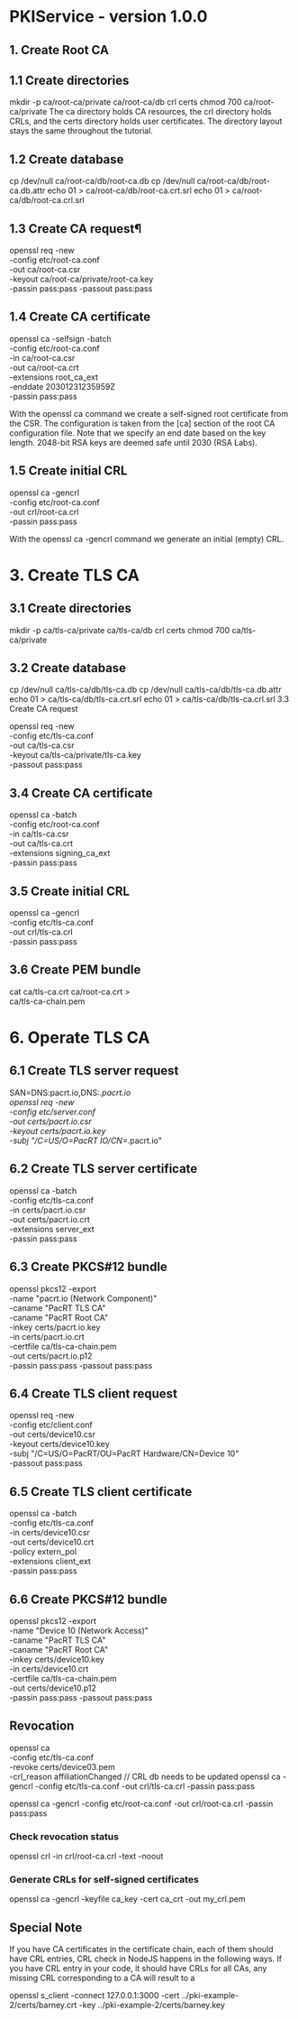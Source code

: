# PKIService - version 1.0.0

## 1. Create Root CA
## 1.1 Create directories

mkdir -p ca/root-ca/private ca/root-ca/db crl certs
chmod 700 ca/root-ca/private
The ca directory holds CA resources, the crl directory holds CRLs, and the certs directory holds user certificates. The directory layout stays the same throughout the tutorial.

## 1.2 Create database

cp /dev/null ca/root-ca/db/root-ca.db
cp /dev/null ca/root-ca/db/root-ca.db.attr
echo 01 > ca/root-ca/db/root-ca.crt.srl
echo 01 > ca/root-ca/db/root-ca.crl.srl

## 1.3 Create CA request¶

openssl req -new \
    -config etc/root-ca.conf \
    -out ca/root-ca.csr \
    -keyout ca/root-ca/private/root-ca.key \
    -passin pass:pass -passout pass:pass
## 1.4 Create CA certificate

openssl ca -selfsign -batch \
    -config etc/root-ca.conf \
    -in ca/root-ca.csr \
    -out ca/root-ca.crt \
    -extensions root_ca_ext \
    -enddate 20301231235959Z \
    -passin pass:pass
    
With the openssl ca command we create a self-signed root certificate from the CSR. The configuration is taken from the [ca] section of the root CA configuration file. Note that we specify an end date based on the key length. 2048-bit RSA keys are deemed safe until 2030 (RSA Labs).

## 1.5 Create initial CRL

openssl ca -gencrl \
    -config etc/root-ca.conf \
    -out crl/root-ca.crl \
    -passin pass:pass

With the openssl ca -gencrl command we generate an initial (empty) CRL.

# 3. Create TLS CA
## 3.1 Create directories

mkdir -p ca/tls-ca/private ca/tls-ca/db crl certs
chmod 700 ca/tls-ca/private

## 3.2 Create database

cp /dev/null ca/tls-ca/db/tls-ca.db
cp /dev/null ca/tls-ca/db/tls-ca.db.attr
echo 01 > ca/tls-ca/db/tls-ca.crt.srl
echo 01 > ca/tls-ca/db/tls-ca.crl.srl
3.3 Create CA request

openssl req -new \
    -config etc/tls-ca.conf \
    -out ca/tls-ca.csr \
    -keyout ca/tls-ca/private/tls-ca.key \
    -passout pass:pass
## 3.4 Create CA certificate

openssl ca -batch \
    -config etc/root-ca.conf \
    -in ca/tls-ca.csr \
    -out ca/tls-ca.crt \
    -extensions signing_ca_ext \
    -passin pass:pass
## 3.5 Create initial CRL

openssl ca -gencrl \
    -config etc/tls-ca.conf \
    -out crl/tls-ca.crl \
    -passin pass:pass
## 3.6 Create PEM bundle

cat ca/tls-ca.crt ca/root-ca.crt > \
    ca/tls-ca-chain.pem
# 6. Operate TLS CA
## 6.1 Create TLS server request

SAN=DNS:pacrt.io,DNS:*.pacrt.io \
openssl req -new \
    -config etc/server.conf \
    -out certs/pacrt.io.csr \
    -keyout certs/pacrt.io.key \
    -subj "/C=US/O=PacRT IO/CN=*.pacrt.io"

## 6.2 Create TLS server certificate

openssl ca -batch \
    -config etc/tls-ca.conf \
    -in certs/pacrt.io.csr \
    -out certs/pacrt.io.crt \
    -extensions server_ext \
    -passin pass:pass
## 6.3 Create PKCS#12 bundle

openssl pkcs12 -export \
    -name "pacrt.io (Network Component)" \
    -caname "PacRT TLS CA" \
    -caname "PacRT Root CA" \
    -inkey certs/pacrt.io.key \
    -in certs/pacrt.io.crt \
    -certfile ca/tls-ca-chain.pem \
    -out certs/pacrt.io.p12 \
    -passin pass:pass -passout pass:pass
## 6.4 Create TLS client request

openssl req -new \
    -config etc/client.conf \
    -out certs/device10.csr \
    -keyout certs/device10.key \
    -subj "/C=US/O=PacRT/OU=PacRT Hardware/CN=Device 10" \
    -passout pass:pass
## 6.5 Create TLS client certificate

openssl ca -batch \
    -config etc/tls-ca.conf \
    -in certs/device10.csr \
    -out certs/device10.crt \
    -policy extern_pol \
    -extensions client_ext \
    -passin pass:pass

## 6.6 Create PKCS#12 bundle

openssl pkcs12 -export \
    -name "Device 10 (Network Access)" \
    -caname "PacRT TLS CA" \
    -caname "PacRT Root CA" \
    -inkey certs/device10.key \
    -in certs/device10.crt \
    -certfile ca/tls-ca-chain.pem \
    -out certs/device10.p12 \
    -passin pass:pass -passout pass:pass


## Revocation 

openssl ca \
    -config etc/tls-ca.conf \
    -revoke certs/device03.pem \
    -crl_reason affiliationChanged
// CRL db needs to be updated 
openssl ca -gencrl     -config etc/tls-ca.conf     -out crl/tls-ca.crl     -passin pass:pass

openssl ca -gencrl     -config etc/root-ca.conf     -out crl/root-ca.crl     -passin pass:pass

### Check revocation status 
openssl crl -in crl/root-ca.crl -text -noout 

### Generate CRLs for self-signed certificates 
openssl ca -gencrl -keyfile ca_key -cert ca_crt -out my_crl.pem

## Special Note

If you have CA certificates in the certificate chain, each of them should have CRL entries, CRL check in NodeJS happens in the following ways. If you have CRL entry in your code, it should have CRLs for all CAs, any missing CRL corresponding to a CA will result to a 

openssl s_client -connect 127.0.0.1:3000 -cert ../pki-example-2/certs/barney.crt -key ../pki-example-2/certs/barney.key
